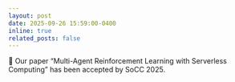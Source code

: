 ```yaml
---
layout: post
date: 2025-09-26 15:59:00-0400
inline: true
related_posts: false
---
```


:pencil: Our paper “Multi-Agent Reinforcement Learning with Serverless Computing” has been accepted by SoCC 2025.
